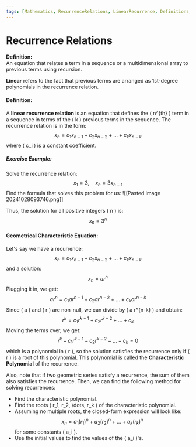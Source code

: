```yaml
---
tags: [Mathematics, RecurrenceRelations, LinearRecurrence, Definitions, Examples]
---
```


# Recurrence Relations

**Definition:**  
An equation that relates a term in a sequence or a multidimensional array to previous terms using recursion.

**Linear** refers to the fact that previous terms are arranged as 1st-degree polynomials in the recurrence relation.

#### **Definition:**
A **linear recurrence relation** is an equation that defines the \( n^{th} \) term in a sequence in terms of the \( k \) previous terms in the sequence. The recurrence relation is in the form:
$$
x_{n} = c_{1}x_{n-1} + c_{2}x_{n-2} + \dots + c_{k}x_{n-k}
$$
where \( c_i \) is a constant coefficient.

##### **Exercise Example:**
Solve the recurrence relation:
$$
x_{1} = 3, \quad x_{n} = 3 x_{n-1}
$$
Find the formula that solves this problem for us:
![[Pasted image 20241028093746.png]]

Thus, the solution for all positive integers \( n \) is:
$$
x_{n} = 3^n
$$

#### **Geometrical Characteristic Equation:**
Let's say we have a recurrence:
$$
x_n = c_1 x_{n-1} + c_2 x_{n-2} + \dots + c_k x_{n-k}
$$
and a solution:
$$
x_n = a r^n
$$
Plugging it in, we get:
$$
a r^n = c_1 a r^{n-1} + c_2 a r^{n-2} + \dots + c_k a r^{n-k}
$$
Since \( a \) and \( r \) are non-null, we can divide by \( a r^{n-k} \) and obtain:
$$
r^k = c_1 r^{k-1} + c_2 r^{k-2} + \dots + c_k
$$
Moving the terms over, we get:
$$
r^k - c_1 r^{k-1} - c_2 r^{k-2} - \dots - c_k = 0
$$
which is a polynomial in \( r \), so the solution satisfies the recurrence only if \( r \) is a root of this polynomial. This polynomial is called the **Characteristic Polynomial** of the recurrence.

Also, note that if two geometric series satisfy a recurrence, the sum of them also satisfies the recurrence. Then, we can find the following method for solving recurrences:
- Find the characteristic polynomial.
- Find the roots \( r_1, r_2, \dots, r_k \) of the characteristic polynomial.
- Assuming no multiple roots, the closed-form expression will look like:
$$
x_n = a_1 (r_1)^n + a_2 (r_2)^n + \dots + a_k (r_k)^n
$$
for some constants \( a_i \).
- Use the initial values to find the values of the \( a_i \)'s.
